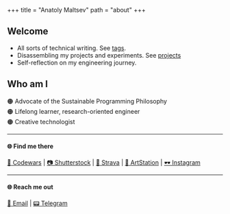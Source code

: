 +++
title = "Anatoly Maltsev" 
path = "about"
+++

## Welcome
- All sorts of technical writing. See [tags](https://maltsev-dev.github.io/tags/).
- Disassembling my projects and experiments. See [projects](https://maltsev-dev.github.io/tags/project/)
- Self-reflection on my engineering journey. 

## Who am I
🟠 Advocate of the Sustainable Programming Philosophy  
🟠 Lifelong learner, research-oriented engineer  
🟠 Creative technologist  

---
#### 🌐 Find me there
[🥋 Codewars](https://www.codewars.com/users/chemyl) | [📷 Shutterstock](https://www.shutterstock.com/ru/g/chemylinc) | [🚴 Strava](https://www.strava.com/athletes/132803223) | [🎨 ArtStation](https://www.artstation.com/chemylinc) | [🕶️ Instagram](https://www.instagram.com/chemylinc/)  

---
#### 🌐 Reach me out
[📧 Email](mailto:mr.a.maltsev@gmail.com) | [📟 Telegram](https://t.me/replicantDuke)
